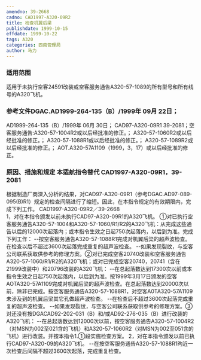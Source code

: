 ```yaml
---
amendno: 39-2668
cadno: CAD1997-A320-09R2
title: 检查机翼后梁
publishdate: 1999-10-15
effdate: 1999-10-22
tags: A320
categories: 西南管理局
author: 马力
---
```


### 适用范围 
适用于未执行空客24591改装或空客服务通告A320-57-1089的所有型号和所有线号的A320飞机。

### 参考文件DGAC.AD1999-264-135（B）/1999年 09月 22日； 
AD1999-264-135（B）/1999年 06月 30日；    CAD97-A320-09R1  39-2081；空客服务通告:A320-57-1004R2或以后经批准的修正。； 
A320-57-1060R2或以后经批准的修正。； A320-57-1088R1或以后经批准的修正。； A320-57-1089R2或以后经批准的修正。； 
AOT.A320-57A1109（1999，3，17）或以后经批准的修正。

### 原因、措施和规定 本适航指令替代 CAD1997-A320-09R1，39-2081
根据制造厂商深入分析的结果，对CAD97-A320-09R1（参考DGAC.AD97-089-095(B)R1）规定的检查间隔进行了缩短。因此，在本指令规定的有效期限内，完成下列工作。 
  CAD1997-A320-09R2／39-2668   
1，对在本指令颁发以前未执行CAD97-A320-09R1的A320飞机。 
    ①对已执行空客服务通告A320-57-1004和A320-57-1060/R1/R2的A320飞机：从完成这些通告以后的12000次起落内；或本指令生效之日起750次起落内，以后到为准。完成下列工作： 
--按空客服务通告A320-57-1088R1完成对机翼后梁的超声波检查。在检查以后不超过3600次起落完成重复的超声波检查。 
--如果发现裂纹，与空客公司联系获取供参考的修理方案。②对已完成空客20740改装和空客服务通告A320-57-1060/R1/R2的A320飞机；或对已完成空客20740，20741（含在21999改装中）和20796改装的A320飞机： 
--在总起落数达到17300次以前或本指令生效之日起750次起落内，以后到为准。按1999年3月17日颁发的空客AOTA320-57A1109完成对机翼后梁的超声波检查。在总起落数达到20000次以前，除非已完成。按空客服务通告A320-57-1088R1，对空客A0TA320-57A1109未涉及到的机翼后梁其它孔做超声波检查。 
--在检查后不超过3600次起落完成重复的超声波检查。 
--如果发现裂纹，与空客公司联系获取供参考的修理方案。③对还没有按DGACAD92-202-031（B）和/或AD92-276-035（B）进行改装的A320飞机： 
--在总起落数达到12000次以前，按空客服务通告A320-57-1004R2（对MSN为002至021含的飞机）和A320-57-1060R2（对MSN为002至051含的飞机）进行改装。并按本指令1.①段实施检查方案。
 2，对在本指令颁发以前已执行CAD97-A320-09的A320飞机。 --在按空客服务通告A320-57-1088R1昀近一次检查后间隔不超过3600次起落，完成重复检查。 
